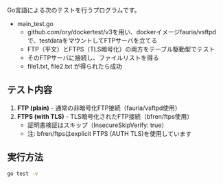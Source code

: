 Go言語による次のテストを行うプログラムです。

- main_test.go
  - github.com/ory/dockertest/v3を用い、dockerイメージfauria/vsftpdで、testdataをマウントしてFTPサーバを立てる
  - FTP（平文）とFTPS（TLS暗号化）の両方をテーブル駆動型でテスト
  - そのFTPサーバに接続し、ファイルリストを得る
  - file1.txt, file2.txt が得られたら成功

## テスト内容

1. **FTP (plain)** - 通常の非暗号化FTP接続（fauria/vsftpd使用）
2. **FTPS (with TLS)** - TLS暗号化されたFTP接続（bfren/ftps使用）
   - 証明書検証はスキップ（InsecureSkipVerify: true）
   - 注: bfren/ftpsはexplicit FTPS (AUTH TLS)を使用しています

## 実行方法

```bash
go test -v
```
  